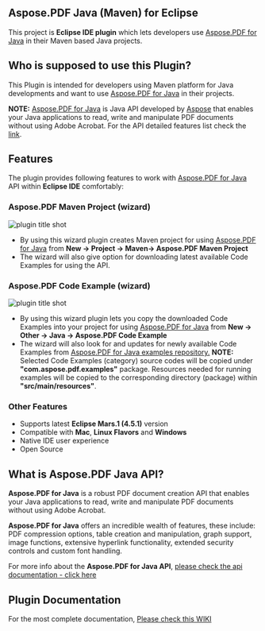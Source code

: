 ﻿## Aspose.PDF Java (Maven) for Eclipse

This project is **Eclipse IDE plugin** which lets developers use [Aspose.PDF for Java](http://goo.gl/bfok4I) in their Maven based Java projects. 

## Who is supposed to use this **Plugin?**

This Plugin is intended for developers using Maven platform for Java developments and want to use [Aspose.PDF for Java](http://goo.gl/bfok4I) in their projects.

**NOTE:** [Aspose.PDF for Java](http://goo.gl/bfok4I) is Java API developed by [Aspose](http://aspose.com) that enables your Java applications to read, write and manipulate PDF documents without using Adobe Acrobat. For the API detailed features list check the [link](http://goo.gl/bfok4I).

## **Features**

The plugin provides following features to work with [Aspose.PDF for Java](http://goo.gl/bfok4I) API within **Eclipse IDE** comfortably:

### Aspose.PDF Maven Project (wizard)
![plugin title shot](http://i.imgur.com/t6qX4Ty.png)
*   By using this wizard plugin creates Maven project for using [Aspose.PDF for Java](http://goo.gl/bfok4I) from **New -> Project -> Maven-> Aspose.PDF Maven Project**
*   The wizard will also give option for downloading latest available Code Examples for using the API.

### Aspose.PDF Code Example (wizard)
![plugin title shot](http://i.imgur.com/ZovIAj3.png)
*   By using this wizard plugin lets you copy the downloaded Code Examples into your project for using [Aspose.PDF for Java](http://goo.gl/bfok4I) from **New -> Other -> Java -> Aspose.PDF Code Example**
*   The wizard will also look for and updates for newly available Code Examples from [Aspose.PDF for Java examples repository.](https://goo.gl/5soAbm)
     **NOTE:** Selected Code Examples (category) source codes will be copied under **"com.aspose.pdf.examples"** package. Resources needed for running examples will be copied to the corresponding directory (package) within **"src/main/resources"**.	    

### Other Features

*   Supports latest **Eclipse Mars.1 (4.5.1)** version
*   Compatible with **Mac**, **Linux Flavors** and **Windows**
*   Native IDE user experience
*   Open Source

## What is Aspose.PDF Java API?

**Aspose.PDF for Java** is a robust PDF document creation API that enables your Java applications to read, write and manipulate PDF documents without using Adobe Acrobat.

**Aspose.PDF for Java** offers an incredible wealth of features, these include: PDF compression options, table creation and manipulation, graph support, image functions, extensive hyperlink functionality, extended security controls and custom font handling.

For more info about the **Aspose.PDF for Java API**, [please check the api documentation - click here](http://goo.gl/bfok4I)

## Plugin Documentation

For the most complete documentation,  [Please check this WIKI](https://docs.aspose.com/display/pdfjava/Aspose.Pdf+Java+%28Maven%29+for+Eclipse)
